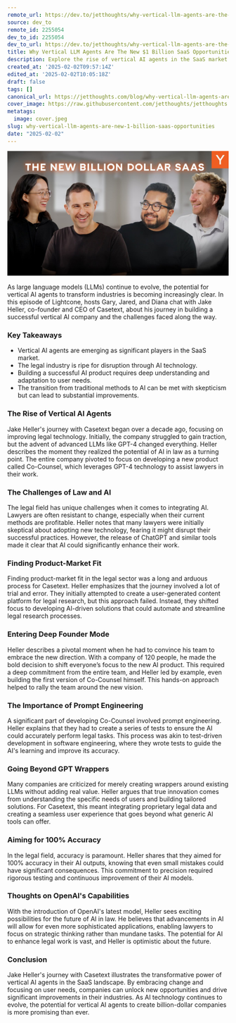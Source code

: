 ```yaml
---
remote_url: https://dev.to/jetthoughts/why-vertical-llm-agents-are-the-new-1-billion-saas-opportunities-4mb3
source: dev_to
remote_id: 2255054
dev_to_id: 2255054
dev_to_url: https://dev.to/jetthoughts/why-vertical-llm-agents-are-the-new-1-billion-saas-opportunities-4mb3
title: Why Vertical LLM Agents Are The New $1 Billion SaaS Opportunities
description: Explore the rise of vertical AI agents in the SaaS market through the journey of Jake Heller, co-founder of Casetext. Discover how AI is transforming the legal industry and the challenges faced in building successful AI products.
created_at: '2025-02-02T09:57:14Z'
edited_at: '2025-02-02T10:05:18Z'
draft: false
tags: []
canonical_url: https://jetthoughts.com/blog/why-vertical-llm-agents-are-new-1-billion-saas-opportunities/
cover_image: https://raw.githubusercontent.com/jetthoughts/jetthoughts.github.io/master/content/blog/why-vertical-llm-agents-are-new-1-billion-saas-opportunities/cover.jpeg
metatags:
  image: cover.jpeg
slug: why-vertical-llm-agents-are-new-1-billion-saas-opportunities
date: "2025-02-02"
---
```

[![Why Vertical LLM Agents Are The New $1 Billion SaaS Opportunities](file_0.jpg)](https://www.youtube.com/watch?v=eBVi_sLaYsc)

As large language models (LLMs) continue to evolve, the potential for vertical AI agents to transform industries is becoming increasingly clear. In this episode of Lightcone, hosts Gary, Jared, and Diana chat with Jake Heller, co-founder and CEO of Casetext, about his journey in building a successful vertical AI company and the challenges faced along the way.

### Key Takeaways

*   Vertical AI agents are emerging as significant players in the SaaS market.
*   The legal industry is ripe for disruption through AI technology.
*   Building a successful AI product requires deep understanding and adaptation to user needs.
*   The transition from traditional methods to AI can be met with skepticism but can lead to substantial improvements.

### The Rise of Vertical AI Agents

Jake Heller's journey with Casetext began over a decade ago, focusing on improving legal technology. Initially, the company struggled to gain traction, but the advent of advanced LLMs like GPT-4 changed everything. Heller describes the moment they realized the potential of AI in law as a turning point. The entire company pivoted to focus on developing a new product called Co-Counsel, which leverages GPT-4 technology to assist lawyers in their work.

### The Challenges of Law and AI

The legal field has unique challenges when it comes to integrating AI. Lawyers are often resistant to change, especially when their current methods are profitable. Heller notes that many lawyers were initially skeptical about adopting new technology, fearing it might disrupt their successful practices. However, the release of ChatGPT and similar tools made it clear that AI could significantly enhance their work.

### Finding Product-Market Fit

Finding product-market fit in the legal sector was a long and arduous process for Casetext. Heller emphasizes that the journey involved a lot of trial and error. They initially attempted to create a user-generated content platform for legal research, but this approach failed. Instead, they shifted focus to developing AI-driven solutions that could automate and streamline legal research processes.

### Entering Deep Founder Mode

Heller describes a pivotal moment when he had to convince his team to embrace the new direction. With a company of 120 people, he made the bold decision to shift everyone’s focus to the new AI product. This required a deep commitment from the entire team, and Heller led by example, even building the first version of Co-Counsel himself. This hands-on approach helped to rally the team around the new vision.

### The Importance of Prompt Engineering

A significant part of developing Co-Counsel involved prompt engineering. Heller explains that they had to create a series of tests to ensure the AI could accurately perform legal tasks. This process was akin to test-driven development in software engineering, where they wrote tests to guide the AI's learning and improve its accuracy.

### Going Beyond GPT Wrappers

Many companies are criticized for merely creating wrappers around existing LLMs without adding real value. Heller argues that true innovation comes from understanding the specific needs of users and building tailored solutions. For Casetext, this meant integrating proprietary legal data and creating a seamless user experience that goes beyond what generic AI tools can offer.

### Aiming for 100% Accuracy

In the legal field, accuracy is paramount. Heller shares that they aimed for 100% accuracy in their AI outputs, knowing that even small mistakes could have significant consequences. This commitment to precision required rigorous testing and continuous improvement of their AI models.

### Thoughts on OpenAI's Capabilities

With the introduction of OpenAI's latest model, Heller sees exciting possibilities for the future of AI in law. He believes that advancements in AI will allow for even more sophisticated applications, enabling lawyers to focus on strategic thinking rather than mundane tasks. The potential for AI to enhance legal work is vast, and Heller is optimistic about the future.

### Conclusion

Jake Heller's journey with Casetext illustrates the transformative power of vertical AI agents in the SaaS landscape. By embracing change and focusing on user needs, companies can unlock new opportunities and drive significant improvements in their industries. As AI technology continues to evolve, the potential for vertical AI agents to create billion-dollar companies is more promising than ever.
